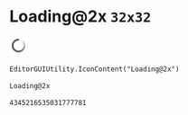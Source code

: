 # Loading@2x `32x32`
<img src="/img/Loading@2x.png" width=32 height=32>

``` CSharp
EditorGUIUtility.IconContent("Loading@2x")
```
```
Loading@2x
```
```
4345216535031777781
```
